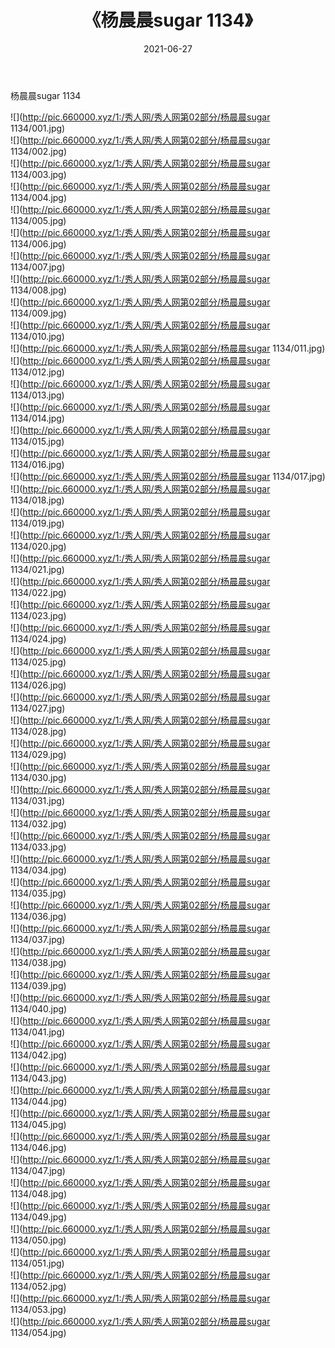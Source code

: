 ﻿---
layout: post
title:  《杨晨晨sugar 1134》
date:   2021-06-27
img: http://pic.660000.xyz/1:/秀人网/秀人网第02部分/杨晨晨sugar 1134/000.jpg
categories: [美女, 清纯, 唯美]
---

杨晨晨sugar 1134

  ![](http://pic.660000.xyz/1:/秀人网/秀人网第02部分/杨晨晨sugar 1134/001.jpg) <br> ![](http://pic.660000.xyz/1:/秀人网/秀人网第02部分/杨晨晨sugar 1134/002.jpg) <br> ![](http://pic.660000.xyz/1:/秀人网/秀人网第02部分/杨晨晨sugar 1134/003.jpg) <br> ![](http://pic.660000.xyz/1:/秀人网/秀人网第02部分/杨晨晨sugar 1134/004.jpg) <br> ![](http://pic.660000.xyz/1:/秀人网/秀人网第02部分/杨晨晨sugar 1134/005.jpg) <br> ![](http://pic.660000.xyz/1:/秀人网/秀人网第02部分/杨晨晨sugar 1134/006.jpg) <br> ![](http://pic.660000.xyz/1:/秀人网/秀人网第02部分/杨晨晨sugar 1134/007.jpg) <br> ![](http://pic.660000.xyz/1:/秀人网/秀人网第02部分/杨晨晨sugar 1134/008.jpg) <br> ![](http://pic.660000.xyz/1:/秀人网/秀人网第02部分/杨晨晨sugar 1134/009.jpg) <br> ![](http://pic.660000.xyz/1:/秀人网/秀人网第02部分/杨晨晨sugar 1134/010.jpg) <br> ![](http://pic.660000.xyz/1:/秀人网/秀人网第02部分/杨晨晨sugar 1134/011.jpg) <br> ![](http://pic.660000.xyz/1:/秀人网/秀人网第02部分/杨晨晨sugar 1134/012.jpg) <br> ![](http://pic.660000.xyz/1:/秀人网/秀人网第02部分/杨晨晨sugar 1134/013.jpg) <br> ![](http://pic.660000.xyz/1:/秀人网/秀人网第02部分/杨晨晨sugar 1134/014.jpg) <br> ![](http://pic.660000.xyz/1:/秀人网/秀人网第02部分/杨晨晨sugar 1134/015.jpg) <br> ![](http://pic.660000.xyz/1:/秀人网/秀人网第02部分/杨晨晨sugar 1134/016.jpg) <br> ![](http://pic.660000.xyz/1:/秀人网/秀人网第02部分/杨晨晨sugar 1134/017.jpg) <br> ![](http://pic.660000.xyz/1:/秀人网/秀人网第02部分/杨晨晨sugar 1134/018.jpg) <br> ![](http://pic.660000.xyz/1:/秀人网/秀人网第02部分/杨晨晨sugar 1134/019.jpg) <br> ![](http://pic.660000.xyz/1:/秀人网/秀人网第02部分/杨晨晨sugar 1134/020.jpg) <br> ![](http://pic.660000.xyz/1:/秀人网/秀人网第02部分/杨晨晨sugar 1134/021.jpg) <br> ![](http://pic.660000.xyz/1:/秀人网/秀人网第02部分/杨晨晨sugar 1134/022.jpg) <br> ![](http://pic.660000.xyz/1:/秀人网/秀人网第02部分/杨晨晨sugar 1134/023.jpg) <br> ![](http://pic.660000.xyz/1:/秀人网/秀人网第02部分/杨晨晨sugar 1134/024.jpg) <br> ![](http://pic.660000.xyz/1:/秀人网/秀人网第02部分/杨晨晨sugar 1134/025.jpg) <br> ![](http://pic.660000.xyz/1:/秀人网/秀人网第02部分/杨晨晨sugar 1134/026.jpg) <br> ![](http://pic.660000.xyz/1:/秀人网/秀人网第02部分/杨晨晨sugar 1134/027.jpg) <br> ![](http://pic.660000.xyz/1:/秀人网/秀人网第02部分/杨晨晨sugar 1134/028.jpg) <br> ![](http://pic.660000.xyz/1:/秀人网/秀人网第02部分/杨晨晨sugar 1134/029.jpg) <br> ![](http://pic.660000.xyz/1:/秀人网/秀人网第02部分/杨晨晨sugar 1134/030.jpg) <br> ![](http://pic.660000.xyz/1:/秀人网/秀人网第02部分/杨晨晨sugar 1134/031.jpg) <br> ![](http://pic.660000.xyz/1:/秀人网/秀人网第02部分/杨晨晨sugar 1134/032.jpg) <br> ![](http://pic.660000.xyz/1:/秀人网/秀人网第02部分/杨晨晨sugar 1134/033.jpg) <br> ![](http://pic.660000.xyz/1:/秀人网/秀人网第02部分/杨晨晨sugar 1134/034.jpg) <br> ![](http://pic.660000.xyz/1:/秀人网/秀人网第02部分/杨晨晨sugar 1134/035.jpg) <br> ![](http://pic.660000.xyz/1:/秀人网/秀人网第02部分/杨晨晨sugar 1134/036.jpg) <br> ![](http://pic.660000.xyz/1:/秀人网/秀人网第02部分/杨晨晨sugar 1134/037.jpg) <br> ![](http://pic.660000.xyz/1:/秀人网/秀人网第02部分/杨晨晨sugar 1134/038.jpg) <br> ![](http://pic.660000.xyz/1:/秀人网/秀人网第02部分/杨晨晨sugar 1134/039.jpg) <br> ![](http://pic.660000.xyz/1:/秀人网/秀人网第02部分/杨晨晨sugar 1134/040.jpg) <br> ![](http://pic.660000.xyz/1:/秀人网/秀人网第02部分/杨晨晨sugar 1134/041.jpg) <br> ![](http://pic.660000.xyz/1:/秀人网/秀人网第02部分/杨晨晨sugar 1134/042.jpg) <br> ![](http://pic.660000.xyz/1:/秀人网/秀人网第02部分/杨晨晨sugar 1134/043.jpg) <br> ![](http://pic.660000.xyz/1:/秀人网/秀人网第02部分/杨晨晨sugar 1134/044.jpg) <br> ![](http://pic.660000.xyz/1:/秀人网/秀人网第02部分/杨晨晨sugar 1134/045.jpg) <br> ![](http://pic.660000.xyz/1:/秀人网/秀人网第02部分/杨晨晨sugar 1134/046.jpg) <br> ![](http://pic.660000.xyz/1:/秀人网/秀人网第02部分/杨晨晨sugar 1134/047.jpg) <br> ![](http://pic.660000.xyz/1:/秀人网/秀人网第02部分/杨晨晨sugar 1134/048.jpg) <br> ![](http://pic.660000.xyz/1:/秀人网/秀人网第02部分/杨晨晨sugar 1134/049.jpg) <br> ![](http://pic.660000.xyz/1:/秀人网/秀人网第02部分/杨晨晨sugar 1134/050.jpg) <br> ![](http://pic.660000.xyz/1:/秀人网/秀人网第02部分/杨晨晨sugar 1134/051.jpg) <br> ![](http://pic.660000.xyz/1:/秀人网/秀人网第02部分/杨晨晨sugar 1134/052.jpg) <br> ![](http://pic.660000.xyz/1:/秀人网/秀人网第02部分/杨晨晨sugar 1134/053.jpg) <br> ![](http://pic.660000.xyz/1:/秀人网/秀人网第02部分/杨晨晨sugar 1134/054.jpg) <br>